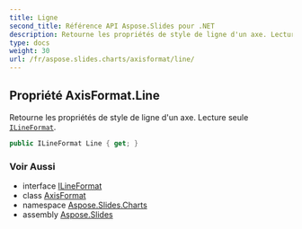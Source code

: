 ```yaml
---
title: Ligne
second_title: Référence API Aspose.Slides pour .NET
description: Retourne les propriétés de style de ligne d'un axe. Lecture seule ILineFormataspose.slides/ilineformat.
type: docs
weight: 30
url: /fr/aspose.slides.charts/axisformat/line/
---
```


## Propriété AxisFormat.Line

Retourne les propriétés de style de ligne d'un axe. Lecture seule [`ILineFormat`](../../../aspose.slides/ilineformat).

```csharp
public ILineFormat Line { get; }
```

### Voir Aussi

* interface [ILineFormat](../../../aspose.slides/ilineformat)
* class [AxisFormat](../../axisformat)
* namespace [Aspose.Slides.Charts](../../axisformat)
* assembly [Aspose.Slides](../../../)

<!-- NE PAS ÉDITER : généré par xmldocmd pour Aspose.Slides.dll -->